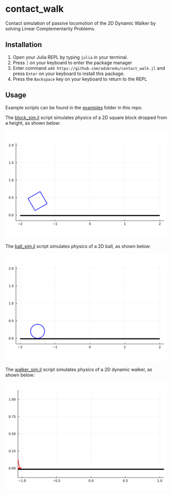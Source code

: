 # contact_walk

Contact simulation of passive locomotion of the 2D Dynamic Walker by solving Linear Complementarity Problems. 

## Installation
1. Open your Julia REPL by typing  `julia` in your terminal.
2. Press `]` on your keyboard to enter the package manager
3. Enter command `add https://github.com/adubredu/contact_walk.jl` and press 
`Enter` on your keyboard to install this package.
4. Press the `Backspace` key on your keyboard to return to the REPL

## Usage
Example scripts can be found in the [examples](examples) folder in this repo.

The [block_sim.jl](examples/block_sim.jl) script simulates physics of a 2D square block dropped from a height, as shown below:  

![](media/block_sim.gif)


The [ball_sim.jl](examples/ball_sim.jl) script simulates physics of a 2D ball, as shown below:  

![](media/ball_sim.gif)

The [walker_sim.jl](examples/walker_sim.jl) script simulates physics of a 2D dynamic walker, as shown below:  

![](media/walker_sim.gif)